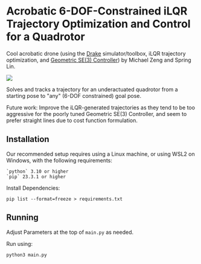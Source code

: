 # Acrobatic 6-DOF-Constrained iLQR Trajectory Optimization and Control for a Quadrotor
Cool acrobatic drone (using the [Drake](https://drake.mit.edu/) simulator/toolbox, iLQR trajectory optimization, and [Geometric SE(3) Controller](https://ieeexplore.ieee.org/document/5717652)) by Michael Zeng and Spring Lin.

![](dronebackflip.gif)

Solves and tracks a trajectory for an underactuated quadrotor from a starting pose to "any" (6-DOF constrained) goal pose.

Future work: Improve the iLQR-generated trajectories as they tend to be too aggressive for the poorly tuned Geometric SE(3) Controller, and seem to prefer straight lines due to cost function formulation.

## Installation

Our recommended setup requires using a Linux machine, or using WSL2 on Windows, with the following requirements:

    `python` 3.10 or higher
    `pip` 23.3.1 or higher

Install Dependencies:

    pip list --format=freeze > requirements.txt

## Running

Adjust Parameters at the top of `main.py` as needed.

Run using:

    python3 main.py
